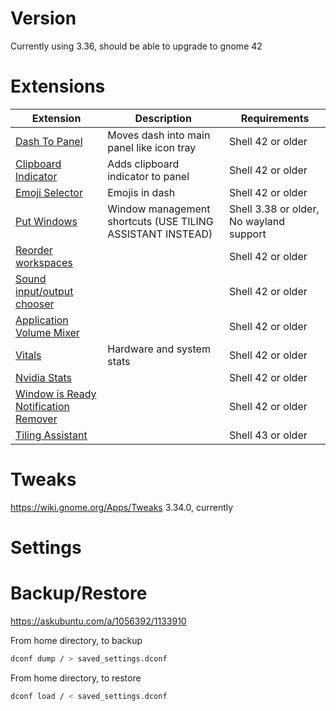 # Version

Currently using 3.36, should be able to upgrade to gnome 42

# Extensions

|                                                         Extension                                                         |                        Description                         |              Requirements               |
|---------------------------------------------------------------------------------------------------------------------------|------------------------------------------------------------|-----------------------------------------|
| [Dash To Panel](https://extensions.gnome.org/extension/1160/dash-to-panel/)                                               | Moves dash into main panel like icon tray                  | Shell 42 or older                       |
| [Clipboard Indicator](https://extensions.gnome.org/extension/779/clipboard-indicator/)                                    | Adds clipboard indicator to panel                          | Shell 42 or older                       |
| [Emoji Selector](https://extensions.gnome.org/extension/1162/emoji-selector/)                                             | Emojis in dash                                             | Shell 42 or older                       |
| [Put Windows](https://extensions.gnome.org/extension/39/put-windows/)                                                     | Window management shortcuts (USE TILING ASSISTANT INSTEAD) | Shell 3.38 or older, No wayland support |
| [Reorder workspaces](https://extensions.gnome.org/extension/3685/reorder-workspaces/)                                     |                                                            | Shell 42 or older                       |
| [Sound input/output chooser](https://extensions.gnome.org/extension/906/sound-output-device-chooser/)                     |                                                            | Shell 42 or older                       |
| [Application Volume Mixer](https://extensions.gnome.org/extension/3499/application-volume-mixer/)                         |                                                            | Shell 42 or older                       |
| [Vitals](https://extensions.gnome.org/extension/1460/vitals/)                                                             | Hardware and system stats                                  | Shell 42 or older                       |
| [Nvidia Stats](https://extensions.gnome.org/extension/1320/nvidia-gpu-stats-tool/)                                        |                                                            | Shell 42 or older                       |
| [Window is Ready Notification Remover](https://extensions.gnome.org/extension/1007/window-is-ready-notification-remover/) |                                                            | Shell 42 or older                       |
| [Tiling Assistant](https://extensions.gnome.org/extension/3733/tiling-assistant/)                                         |                                                            | Shell 43 or older                       |


# Tweaks

https://wiki.gnome.org/Apps/Tweaks 3.34.0, currently

# Settings

# Backup/Restore

https://askubuntu.com/a/1056392/1133910

From home directory, to backup

```bash
dconf dump / > saved_settings.dconf
```

From home directory, to restore

```bash
dconf load / < saved_settings.dconf
```
